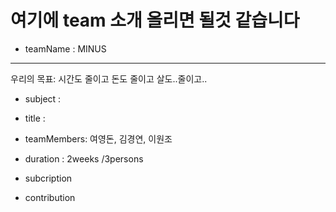 # 여기에 team 소개 올리면 될것 같습니다
 
- teamName : MINUS

----
우리의 목표: 시간도 줄이고 돈도 줄이고 살도..줄이고..

- subject :
- title :

- teamMembers: 여영돈, 김경연, 이원조
- duration : 2weeks /3persons

- subcription
- contribution
